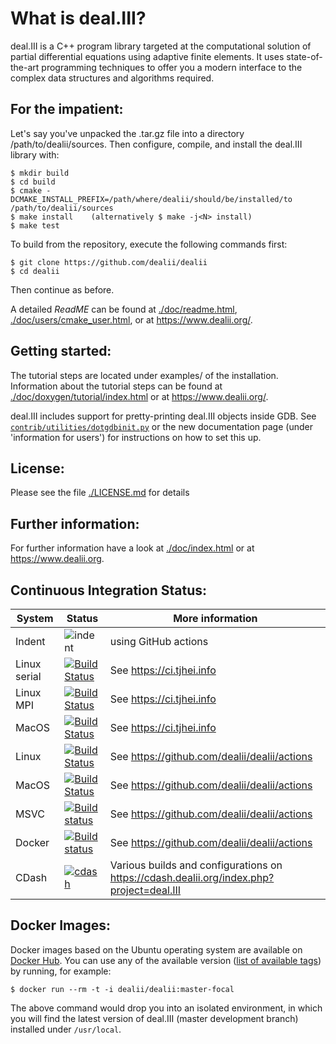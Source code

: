 What is deal.III?
================

deal.III is a C++ program library targeted at the computational solution
of partial differential equations using adaptive finite elements. It uses
state-of-the-art programming techniques to offer you a modern interface
to the complex data structures and algorithms required.

For the impatient:
------------------

Let's say you've unpacked the .tar.gz file into a directory /path/to/dealii/sources.
Then configure, compile, and install the deal.III library with:

    $ mkdir build
    $ cd build
    $ cmake -DCMAKE_INSTALL_PREFIX=/path/where/dealii/should/be/installed/to /path/to/dealii/sources
    $ make install    (alternatively $ make -j<N> install)
    $ make test

To build from the repository, execute the following commands first:

    $ git clone https://github.com/dealii/dealii
    $ cd dealii

Then continue as before.

A detailed *ReadME* can be found at [./doc/readme.html](https://dealii.org/developer/readme.html),
[./doc/users/cmake_user.html](https://dealii.org/developer/users/cmake_user.html),
or at https://www.dealii.org/.

Getting started:
----------------

The tutorial steps are located under examples/ of the installation.
Information about the tutorial steps can be found at
[./doc/doxygen/tutorial/index.html](https://dealii.org/developer/doxygen/deal.III/Tutorial.html)
or at https://www.dealii.org/.

deal.III includes support for pretty-printing deal.III objects inside GDB.
See [`contrib/utilities/dotgdbinit.py`](contrib/utilities/dotgdbinit.py) or
the new documentation page (under 'information for users') for instructions
on how to set this up.

License:
--------

Please see the file [./LICENSE.md](LICENSE.md) for details

Further information:
--------------------

For further information have a look at
[./doc/index.html](https://dealii.org/developer/index.html) or at
https://www.dealii.org.

Continuous Integration Status:
------------------------

| System | Status                                                                                                                                                                                                                                           | More information                                                                      |
| ------ | ------------------------------------------------------------------------------------------------------------------------------------------------------------------------------------------------------------------------------------------------ | ------------------------------------------------------------------------------------- |
| Indent | ![indent](https://github.com/dealii/dealii/workflows/indent/badge.svg)                                                                                                                                                                           | using GitHub actions                                                                  |
| Linux serial | [![Build Status](https://ci.tjhei.info/job/dealii-serial/job/master/badge/icon)](https://ci.tjhei.info/job/dealii-serial/job/master/)                                                                                                                | See https://ci.tjhei.info |
| Linux MPI | [![Build Status](https://ci.tjhei.info/job/dealii-mpi/job/master/badge/icon)](https://ci.tjhei.info/job/dealii-mpi/job/master/)                                                                                                                | See https://ci.tjhei.info |
| MacOS  | [![Build Status](https://ci.tjhei.info/job/dealii-OSX/job/master/badge/icon)](https://ci.tjhei.info/job/dealii-OSX/job/master/)                                                                                                        | See https://ci.tjhei.info                                                        |
| Linux  | [![Build Status](https://github.com/dealii/dealii/workflows/github-linux/badge.svg)](https://github.com/dealii/dealii/actions?query=workflow%3Agithub-linux)                                                                                     | See https://github.com/dealii/dealii/actions                                          |
| MacOS  | [![Build Status](https://github.com/dealii/dealii/workflows/github-OSX/badge.svg)](https://github.com/dealii/dealii/actions?query=workflow%3Agithub-OSX)                                                                                         | See https://github.com/dealii/dealii/actions                                          |
| MSVC   | [![Build status](https://github.com/dealii/dealii/workflows/github-windows/badge.svg)](https://github.com/dealii/dealii/actions?query=workflow%3Agithub-windows)                                                                                 | See https://github.com/dealii/dealii/actions                                          |
| Docker | [![Build status](https://github.com/dealii/dealii/workflows/github-docker/badge.svg)](https://github.com/dealii/dealii/actions?query=workflow%3Agithub-docker)                                                                                   | See https://github.com/dealii/dealii/actions                                          |
| CDash  | [![cdash](https://img.shields.io/website?down_color=lightgrey&down_message=offline&label=CDash&up_color=green&up_message=up&url=https%3A%2F%2Fcdash.dealii.org%2Findex.php%3Fproject%3Ddeal.III)](https://cdash.dealii.org/index.php?project=deal.III) | Various builds and configurations on https://cdash.dealii.org/index.php?project=deal.III |

Docker Images:
-------------

Docker images based on the Ubuntu operating system are available on
[Docker Hub](https://hub.docker.com/repository/docker/dealii/dealii). You can 
use any of the available version 
([list of available tags](https://hub.docker.com/repository/docker/dealii/dealii/tags)) 
by running, for example:

    $ docker run --rm -t -i dealii/dealii:master-focal

The above command would drop you into an isolated environment, in which you 
will find the latest version of deal.III (master development branch) installed
under `/usr/local`.

